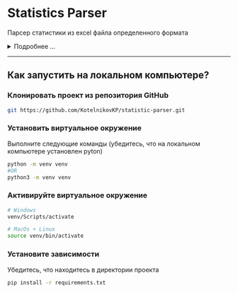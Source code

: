 # Statistics Parser
Парсер статистики из excel файла определенного формата
<details>
<summary>Подробнее ...</summary>
Создать парсер excel файла (см. ниже) на Python
Создать таблицу согласно нормам реляционных баз данных (внести все значения в одну таблицу)
Добавить расчетный тотал по Qoil, Qliq, сгруппированный по датам (даты можете указать свои, добавив программно, не изменяя исходный файл, при условии, что дни будут разные, а месяц и год одинаковые)

Пример excel файла:
<table>
    <tr><th rowspan="3">id</th><th rowspan="3">company</th><th colspan="4">fact</th><th colspan="4">forecast</th></tr>
    <tr><th colspan="2">Qliq</th><th colspan="2">Qoil</th><th colspan="2">Qliq</th><th colspan="2">Qoil</th></tr>
    <tr><th>data1</th><th>data2</th><th>data1</th><th>data2</th><th>data1</th><th>data2</th><th>data1</th><th>data2</th></tr>
    <tr><td>1</td><td>company1</td><td>10</td><td>20</td><td>30</td><td>40</td><td>12</td><td>22</td><td>15</td><td>25</td></tr>
    <tr><td>2</td><td>company2</td><td>11</td><td>21</td><td>31</td><td>41</td><td>13</td><td>23</td><td>20</td><td>30</td></tr>
    <tr><td>3</td><td>company1</td><td>12</td><td>22</td><td>32</td><td>42</td><td>14</td><td>24</td><td>25</td><td>35</td></tr>
    <tr><td>4</td><td>company2</td><td>13</td><td>23</td><td>33</td><td>43</td><td>15</td><td>25</td><td>30</td><td>40</td></tr>
    <tr><td>5</td><td>company1</td><td>14</td><td>24</td><td>34</td><td>44</td><td>16</td><td>26</td><td>35</td><td>45</td></tr>
    <tr><td>6</td><td>company2</td><td>15</td><td>25</td><td>35</td><td>45</td><td>17</td><td>27</td><td>40</td><td>50</td></tr>
    <tr><td>7</td><td>company1</td><td>16</td><td>26</td><td>36</td><td>46</td><td>18</td><td>28</td><td>45</td><td>55</td></tr>
    <tr><td>8</td><td>company2</td><td>17</td><td>27</td><td>37</td><td>47</td><td>19</td><td>29</td><td>50</td><td>60</td></tr>
    <tr><td>9</td><td>company1</td><td>18</td><td>28</td><td>38</td><td>48</td><td>20</td><td>30</td><td>55</td><td>65</td></tr>
    <tr><td>10</td><td>company2</td><td>19</td><td>29</td><td>39</td><td>49</td><td>21</td><td>31</td><td>60</td><td>70</td></tr>
    <tr><td>11</td><td>company1</td><td>20</td><td>30</td><td>40</td><td>50</td><td>22</td><td>32</td><td>65</td><td>75</td></tr>
    <tr><td>12</td><td>company2</td><td>21</td><td>31</td><td>41</td><td>51</td><td>23</td><td>33</td><td>70</td><td>80</td></tr>
    <tr><td>13</td><td>company1</td><td>22</td><td>32</td><td>42</td><td>52</td><td>24</td><td>34</td><td>75</td><td>85</td></tr>
    <tr><td>14</td><td>company2</td><td>23</td><td>33</td><td>43</td><td>53</td><td>25</td><td>35</td><td>80</td><td>90</td></tr>
    <tr><td>15</td><td>company1</td><td>24</td><td>34</td><td>44</td><td>54</td><td>26</td><td>36</td><td>85</td><td>95</td></tr>
    <tr><td>16</td><td>company2</td><td>25</td><td>35</td><td>45</td><td>55</td><td>27</td><td>37</td><td>90</td><td>100</td></tr>
    <tr><td>17</td><td>company1</td><td>26</td><td>36</td><td>46</td><td>56</td><td>28</td><td>38</td><td>95</td><td>105</td></tr>
    <tr><td>18</td><td>company2</td><td>27</td><td>37</td><td>47</td><td>57</td><td>29</td><td>39</td><td>100</td><td>110</td></tr>
    <tr><td>19</td><td>company1</td><td>28</td><td>38</td><td>48</td><td>58</td><td>30</td><td>40</td><td>105</td><td>115</td></tr>
    <tr><td>20</td><td>company2</td><td>29</td><td>39</td><td>49</td><td>59</td><td>31</td><td>41</td><td>110</td><td>120</td></tr>
</table></details>

<hr>

## Как запустить на локальном компьютере?

### Клонировать проект из репозитория GitHub

```bash
git https://github.com/KotelnikovKP/statistic-parser.git 
```

### Установить виртуальное окружение

Выполните следующие команды (убедитесь, что на локальном компьютере установлен pyton)

```bash
python -m venv venv
#OR
python3 -m venv venv

```

### Активируйте виртуальное окружение

```bash
# Windows
venv/Scripts/activate

# MacOs + Linux
source venv/bin/activate
```

### Установите зависимости

Убедитесь, что находитесь в директории проекта

```bash
pip install -r requirements.txt
```

